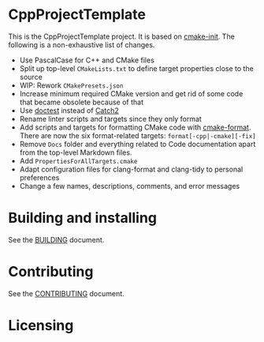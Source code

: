 # CppProjectTemplate

This is the CppProjectTemplate project. It is based on
[cmake-init](https://github.com/friendlyanon/cmake-init). The following is a
non-exhaustive list of changes.

- Use PascalCase for C++ and CMake files
- Split up top-level `CMakeLists.txt` to define target properties close to the source
- WIP: Rework `CMakePresets.json`
- Increase minimum required CMake version and get rid of some code that became obsolete
  because of that
- Use [doctest](https://github.com/doctest/doctest) instead of
  [Catch2](https://github.com/catchorg/Catch2)
- Rename linter scripts and targets since they only format
- Add scripts and targets for formatting CMake code with
  [cmake-format](https://cmake-format.readthedocs.io/en/latest/cmake-format.html). There
  are now the six format-related targets: `format[-cpp|-cmake][-fix]`
- Remove `Docs` folder and everything related to Code documentation apart from the
  top-level Markdown files.
- Add `PropertiesForAllTargets.cmake`
- Adapt configuration files for clang-format and clang-tidy to personal preferences
- Change a few names, descriptions, comments, and error messages


# Building and installing

See the [BUILDING](BUILDING.md) document.

# Contributing

See the [CONTRIBUTING](CONTRIBUTING.md) document.

# Licensing

<!--
Please go to https://choosealicense.com/licenses/ and choose a license that
fits your needs. The recommended license for a project of this type is the
GNU AGPLv3.
-->
